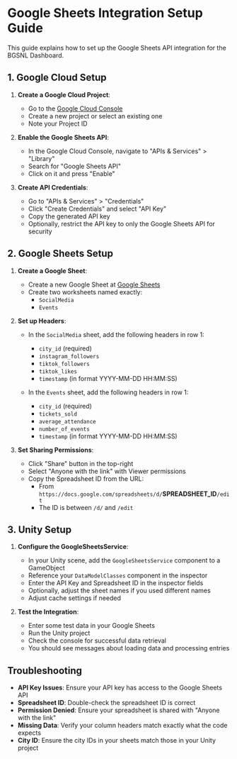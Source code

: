 # Google Sheets Integration Setup Guide

This guide explains how to set up the Google Sheets API integration for the BGSNL Dashboard.

## 1. Google Cloud Setup

1. **Create a Google Cloud Project**:
   - Go to the [Google Cloud Console](https://console.cloud.google.com/)
   - Create a new project or select an existing one
   - Note your Project ID

2. **Enable the Google Sheets API**:
   - In the Google Cloud Console, navigate to "APIs & Services" > "Library"
   - Search for "Google Sheets API"
   - Click on it and press "Enable"

3. **Create API Credentials**:
   - Go to "APIs & Services" > "Credentials"
   - Click "Create Credentials" and select "API Key"
   - Copy the generated API key
   - Optionally, restrict the API key to only the Google Sheets API for security

## 2. Google Sheets Setup

1. **Create a Google Sheet**:
   - Create a new Google Sheet at [Google Sheets](https://sheets.google.com/)
   - Create two worksheets named exactly:
     - `SocialMedia`
     - `Events`

2. **Set up Headers**:
   - In the `SocialMedia` sheet, add the following headers in row 1:
     - `city_id` (required)
     - `instagram_followers`
     - `tiktok_followers`
     - `tiktok_likes`
     - `timestamp` (in format YYYY-MM-DD HH:MM:SS)

   - In the `Events` sheet, add the following headers in row 1:
     - `city_id` (required)
     - `tickets_sold`
     - `average_attendance`
     - `number_of_events`
     - `timestamp` (in format YYYY-MM-DD HH:MM:SS)

3. **Set Sharing Permissions**:
   - Click "Share" button in the top-right
   - Select "Anyone with the link" with Viewer permissions
   - Copy the Spreadsheet ID from the URL:
     - From `https://docs.google.com/spreadsheets/d/`**SPREADSHEET_ID**`/edit`
     - The ID is between `/d/` and `/edit`

## 3. Unity Setup

1. **Configure the GoogleSheetsService**:
   - In your Unity scene, add the `GoogleSheetsService` component to a GameObject
   - Reference your `DataModelClasses` component in the inspector
   - Enter the API Key and Spreadsheet ID in the inspector fields
   - Optionally, adjust the sheet names if you used different names
   - Adjust cache settings if needed

2. **Test the Integration**:
   - Enter some test data in your Google Sheets
   - Run the Unity project
   - Check the console for successful data retrieval
   - You should see messages about loading data and processing entries

## Troubleshooting

- **API Key Issues**: Ensure your API key has access to the Google Sheets API
- **Spreadsheet ID**: Double-check the spreadsheet ID is correct
- **Permission Denied**: Ensure your spreadsheet is shared with "Anyone with the link"
- **Missing Data**: Verify your column headers match exactly what the code expects
- **City ID**: Ensure the city IDs in your sheets match those in your Unity project 